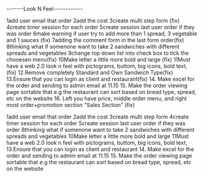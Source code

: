 -------Look N Feel------------

1add user email that order
2add the cost 
3create multi step form (fix)
4create timer session for each order
5create session last user order if they was order
6make warning if user try to add more than 1 spread, 3 vegetable and 1 sauces (fix)
7adding the comment form in the last form order(fix)
8thinking what if somenone want to take 2 sandwiches with different spreads and vegetables
9change top down list into check box to tick the chooesen menu(fix)
10Make letter a little more bold and large (fix)
11Must have a web 2.0 look n feel with pictograms, buttom, big icons,  bold text, (fix)
12.Remove completely Standard and Own Sandwich Type(fix)
13.Ensure that you can login as client and restaurant(fix)
14. Make excel for the order and sending to admin email at 11.15
15. Make the order viewing page sortable that e.g the restaurant can sort based on bread type, spread, etc on the website 
16. Left you have price, middle order menu, and right most order+promotion section "Sales Section" (fix)


1add user email that order
2add the cost 
3create multi step form
4create timer session for each order
5create session last user order if they was order
8thinking what if somenone want to take 2 sandwiches with different spreads and vegetables
10Make letter a little more bold and large
11Must have a web 2.0 look n feel with pictograms, buttom, big icons,  bold text,
13.Ensure that you can login as client and restaurant
14. Make excel for the order and sending to admin email at 11.15
15. Make the order viewing page sortable that e.g the restaurant can sort based on bread type, spread, etc on the website



